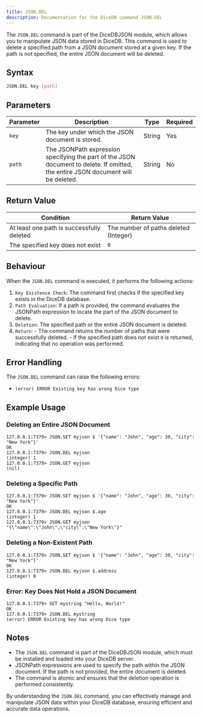 ```yaml
---
title: JSON.DEL
description: Documentation for the DiceDB command JSON.DEL
---
```


The `JSON.DEL` command is part of the DiceDBJSON module, which allows you to manipulate JSON data stored in DiceDB. This command is used to delete a specified path from a JSON document stored at a given key. If the path is not specified, the entire JSON document will be deleted.

## Syntax

```bash
JSON.DEL key [path]
```

## Parameters
| Parameter | Description                                                                            | Type    | Required |
|-----------|----------------------------------------------------------------------------------------|---------|----------|
| `key`     | The key under which the JSON document is stored.                                       | String  | Yes      |
| `path`    | The JSONPath expression specifying the part of the JSON document to delete. If omitted, the entire JSON document will be deleted. | String  | No       |

## Return Value

| Condition                                  | Return Value                             |
|--------------------------------------------|------------------------------------------|
| At least one path is successfully deleted  | The number of paths deleted (Integer)    |
| The specified key does not exist           | `0`                                      |

## Behaviour

When the `JSON.DEL` command is executed, it performs the following actions:

1. `Key Existence Check`: The command first checks if the specified key exists in the DiceDB database.
2. `Path Evaluation`: If a path is provided, the command evaluates the JSONPath expression to locate the part of the JSON document to delete.
3. `Deletion`: The specified path or the entire JSON document is deleted.
4. `Return`: 
        - The command returns the number of paths that were successfully deleted.
        - If the specified path does not exist `0` is returned, indicating that no operation was performed. 

## Error Handling

The `JSON.DEL` command can raise the following errors:
<!-- Error displayed in dicedb is different -->
<!-- - `(error) WRONGTYPE Operation against a key holding the wrong kind of value`: This error is raised if the specified key exists but does not hold a JSON document. -->
- `(error) ERROR Existing key has wrong Dice type`

<!-- - `(error) ERR Path does not exist`: This error is raised if the specified path does not exist within the JSON document. -->

## Example Usage

### Deleting an Entire JSON Document

```shell
127.0.0.1:7379> JSON.SET myjson $ '{"name": "John", "age": 30, "city": "New York"}'
OK
127.0.0.1:7379> JSON.DEL myjson
(integer) 1
127.0.0.1:7379> JSON.GET myjson
(nil)
```

### Deleting a Specific Path

```shell
127.0.0.1:7379> JSON.SET myjson $ '{"name": "John", "age": 30, "city": "New York"}'
OK
127.0.0.1:7379> JSON.DEL myjson $.age
(integer) 1
127.0.0.1:7379> JSON.GET myjson
"{\"name\":\"John\",\"city\":\"New York\"}"
```

### Deleting a Non-Existent Path

```shell
127.0.0.1:7379> JSON.SET myjson $ '{"name": "John", "age": 30, "city": "New York"}'
OK
127.0.0.1:7379> JSON.DEL myjson $.address
(integer) 0
```

### Error: Key Does Not Hold a JSON Document

```shell
127.0.0.1:7379> SET mystring "Hello, World!"
OK
127.0.0.1:7379> JSON.DEL mystring
(error) ERROR Existing key has wrong Dice type
```

## Notes

- The `JSON.DEL` command is part of the DiceDBJSON module, which must be installed and loaded into your DiceDB server.
- JSONPath expressions are used to specify the path within the JSON document. If the path is not provided, the entire document is deleted.
- The command is atomic and ensures that the deletion operation is performed consistently.

By understanding the `JSON.DEL` command, you can effectively manage and manipulate JSON data within your DiceDB database, ensuring efficient and accurate data operations.

